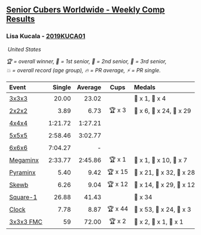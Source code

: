 <style>table {white-space: nowrap;}</style>
<link rel="stylesheet" type="text/css" href="/scw-comp/css/flags.css" />

## [Senior Cubers Worldwide - Weekly Comp Results](/scw-comp/results/)
### Lisa Kucala - [2019KUCA01](https://www.worldcubeassociation.org/persons/2019KUCA01)

<i class="flag flag-US" />&nbsp;United States

<span style="white-space: nowrap;">🏆 = overall winner</span>, <span style="white-space: nowrap;">🥇 = 1st senior</span>, <span style="white-space: nowrap;">🥈 = 2nd senior</span>, <span style="white-space: nowrap;">🥉 = 3rd senior</span>, <span style="white-space: nowrap;">💥 = overall record (age group)</span>, <span style="white-space: nowrap;">🔥 = PR average</span>, <span style="white-space: nowrap;">⚡ = PR single</span>.

| Event | Single | Average | Cups | Medals | Achievements|
| :-- | --: | --: | :--: | :-- | :-- |
| [3x3x3](333.md) | 20.00 | 23.02 |  | 🥈 x 1, 🥉 x 4 | 💥 x 6, 🔥 x 10, ⚡ x 14 |
| [2x2x2](222.md) | 3.89 | 6.73 | 🏆 x 3 | 🥇 x 6, 🥈 x 24, 🥉 x 29 | 💥 x 6, 🔥 x 13, ⚡ x 11 |
| [4x4x4](444.md) | 1:21.72 | 1:27.21 |  |  | 💥 x 3, 🔥 x 10, ⚡ x 14 |
| [5x5x5](555.md) | 2:58.46 | 3:02.77 |  |  | 💥 x 6, 🔥 x 4, ⚡ x 9 |
| [6x6x6](666.md) | 7:04.27 | - |  |  | 💥 x 3, ⚡ x 3 |
| [Megaminx](minx.md) | 2:33.77 | 2:45.86 | 🏆 x 1 | 🥇 x 1, 🥈 x 10, 🥉 x 7 | 💥 x 4, 🔥 x 7, ⚡ x 9 |
| [Pyraminx](pyram.md) | 5.40 | 9.42 | 🏆 x 15 | 🥇 x 21, 🥈 x 32, 🥉 x 28 | 💥 x 1, 🔥 x 12, ⚡ x 11 |
| [Skewb](skewb.md) | 6.26 | 9.04 | 🏆 x 12 | 🥇 x 14, 🥈 x 29, 🥉 x 12 | 💥 x 17, 🔥 x 15, ⚡ x 12 |
| [Square-1](sq1.md) | 26.88 | 41.43 |  | 🥉 x 34 | 💥 x 3, 🔥 x 6, ⚡ x 4 |
| [Clock](clock.md) | 7.78 | 8.87 | 🏆 x 44 | 🥇 x 53, 🥈 x 24, 🥉 x 3 | 💥 x 43, 🔥 x 25, ⚡ x 34 |
| [3x3x3 FMC](333fm.md) | 59 | 72.00 | 🏆 x 2 | 🥇 x 2, 🥈 x 1, 🥉 x 1 | 💥 x 2, 🔥 x 3, ⚡ x 4 |

<!-- Global site tag (gtag.js) - Google Analytics -->
<script async src="https://www.googletagmanager.com/gtag/js?id=UA-86348435-3"></script>
<script>window.dataLayer = window.dataLayer || []; function gtag() {dataLayer.push(arguments);} gtag('js', new Date()); gtag('config', 'UA-86348435-3');</script>
